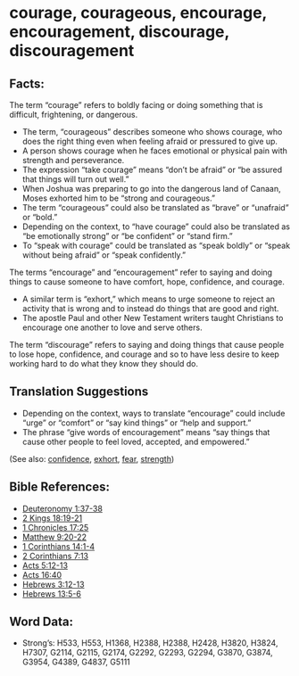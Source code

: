 # courage, courageous, encourage, encouragement, discourage, discouragement

## Facts:

The term “courage” refers to boldly facing or doing something that is difficult, frightening, or dangerous.

* The term, “courageous” describes someone who shows courage, who does the right thing even when feeling afraid or pressured to give up.
* A person shows courage when he faces emotional or physical pain with strength and perseverance.
* The expression “take courage” means “don’t be afraid” or “be assured that things will turn out well.”
* When Joshua was preparing to go into the dangerous land of Canaan, Moses exhorted him to be “strong and courageous.”
* The term “courageous” could also be translated as “brave” or “unafraid” or “bold.”
* Depending on the context, to “have courage” could also be translated as “be emotionally strong” or “be confident” or “stand firm.”
* To “speak with courage” could be translated as “speak boldly” or “speak without being afraid” or “speak confidently.”

The terms “encourage” and “encouragement” refer to saying and doing things to cause someone to have comfort, hope, confidence, and courage.

* A similar term is “exhort,” which means to urge someone to reject an activity that is wrong and to instead do things that are good and right.
* The apostle Paul and other New Testament writers taught Christians to encourage one another to love and serve others.

The term “discourage” refers to saying and doing things that cause people to lose hope, confidence, and courage and so to have less desire to keep working hard to do what they know they should do.

## Translation Suggestions

* Depending on the context, ways to translate “encourage” could include “urge” or “comfort” or “say kind things” or “help and support.”
* The phrase “give words of encouragement” means “say things that cause other people to feel loved, accepted, and empowered.”

(See also: [confidence](../other/confidence.md), [exhort](../kt/exhort.md), [fear](../kt/fear.md), [strength](../other/strength.md))

## Bible References:

* [Deuteronomy 1:37-38](rc://en/tn/help/deu/01/37)
* [2 Kings 18:19-21](rc://en/tn/help/2ki/18/19)
* [1 Chronicles 17:25](rc://en/tn/help/1ch/17/25)
* [Matthew 9:20-22](rc://en/tn/help/mat/09/20)
* [1 Corinthians 14:1-4](rc://en/tn/help/1co/14/01)
* [2 Corinthians 7:13](rc://en/tn/help/2co/07/13)
* [Acts 5:12-13](rc://en/tn/help/act/05/12)
* [Acts 16:40](rc://en/tn/help/act/16/40)
* [Hebrews 3:12-13](rc://en/tn/help/heb/03/12)
* [Hebrews 13:5-6](rc://en/tn/help/heb/13/05)

## Word Data:

* Strong’s: H533, H553, H1368, H2388, H2388, H2428, H3820, H3824, H7307, G2114, G2115, G2174, G2292, G2293, G2294, G3870, G3874, G3954, G4389, G4837, G5111
